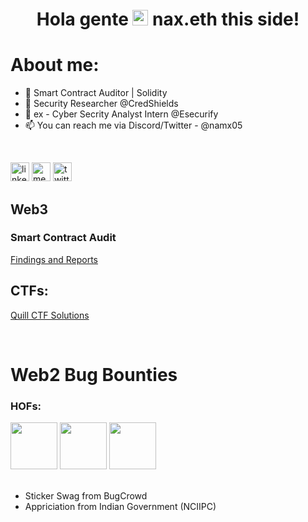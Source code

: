 <h1 align="center"> Hola gente <img src="https://media.giphy.com/media/hvRJCLFzcasrR4ia7z/giphy.gif" width="25px"> nax.eth this side! </h1>
<!-- <h3 align="center"> Auditor, Pentester, Blogger, etc  </h3> -->

<!-- <img align="center" alt="GIF" src="https://media.giphy.com/media/RbDKaczqWovIugyJmW/giphy.gif" width="800" height="200"/> -->

# About me:

- 🔐 Smart Contract Auditor | Solidity
- 🏢 Security Researcher @CredShields
- 🔆 ex - Cyber Secrity Analyst Intern @Esecurify
- 📫 You can reach me via Discord/Twitter - @namx05

<br>

[<img src='https://img.shields.io/badge/LinkedIn-0077B5?style=for-the-badge&logo=linkedin&logoColor=white' alt='linkedin' height='30'>](https://www.linkedin.com/in/namx05/) [<img src='https://img.shields.io/badge/Medium-12100E?style=for-the-badge&logo=medium&logoColor=white' alt='medium' height='30'>](https://medium.com/@namx05) [<img src='https://img.shields.io/badge/Twitter-1DA1F2?style=for-the-badge&logo=twitter&logoColor=white' alt='twitter' height='30'>](https://twitter.com/namx05)

## Web3

### Smart Contract Audit

[Findings and Reports](https://github.com/namx05/audits)

## CTFs:

[Quill CTF Solutions](https://github.com/namx05/CTF/tree/main/Quill-CTF)

<br>

# Web2 Bug Bounties

### HOFs:

<img src="https://logos.bugcrowdusercontent.com/logos/103c/b7e7/b0f516a4/02ac1f6f4bbf78cc23351606b3041ccb_24492255_300x300.jpeg" width="75px"> <img src="https://logos.bugcrowdusercontent.com/logos/1fc4/0cdf/97a13635/9563bc8baed881abd27bdbb3c0d6205a_BBB_square3.png" width="75px"> <img src="https://encrypted-tbn0.gstatic.com/images?q=tbn:ANd9GcS2ih-H6W0jD_Je-gjnmOoKQoKnWlZxMO7PFD4ZjAc7YHVuA1-dS-XYj1MTNUe5mW5yhrs&usqp=CAU" width="75px">
<br>
<br>

- Sticker Swag from BugCrowd
- Appriciation from Indian Government (NCIIPC)
